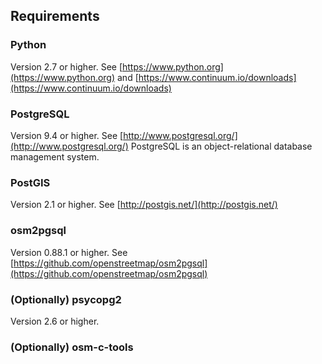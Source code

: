 ## Requirements

### Python 
Version 2.7 or higher. See [https://www.python.org](https://www.python.org) and [https://www.continuum.io/downloads](https://www.continuum.io/downloads)

### PostgreSQL 
Version 9.4 or higher. See [http://www.postgresql.org/](http://www.postgresql.org/)
PostgreSQL is an object-relational database management system.

### PostGIS 
Version 2.1 or higher. See [http://postgis.net/](http://postgis.net/)

### osm2pgsql 
Version 0.88.1 or higher. See [https://github.com/openstreetmap/osm2pgsql](https://github.com/openstreetmap/osm2pgsql)

### (Optionally) psycopg2 
Version 2.6 or higher.

### (Optionally) osm-c-tools